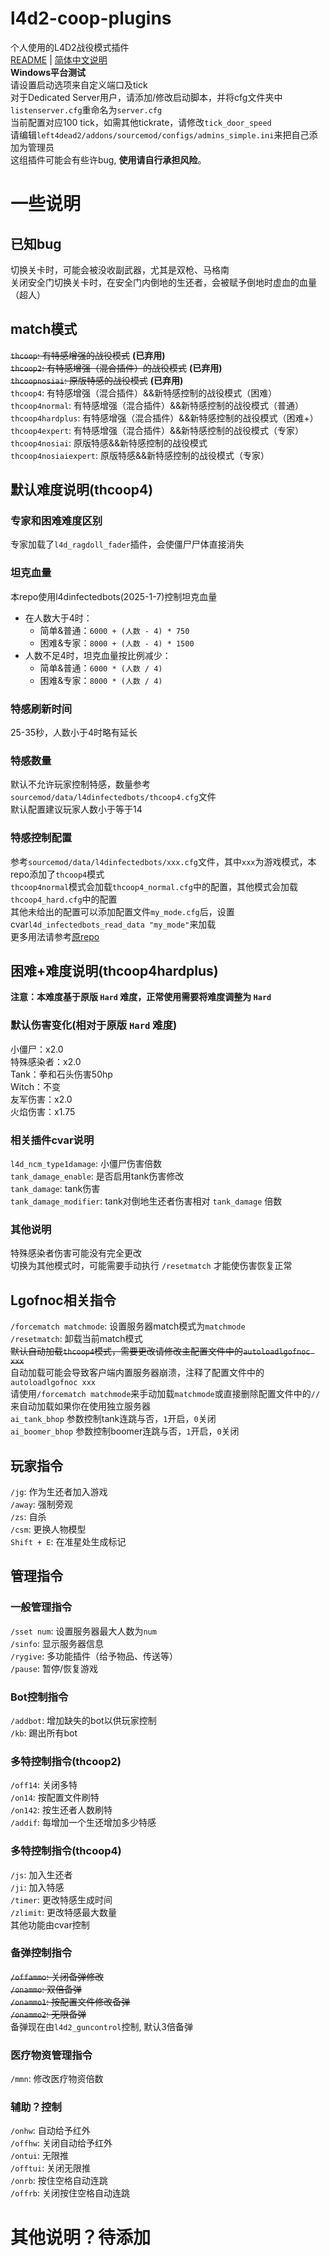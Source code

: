 # l4d2-coop-plugins
个人使用的L4D2战役模式插件  
[README](README.md) | [简体中文说明](README_zh_CN.md)  
**Windows平台测试**  
请设置启动选项来自定义端口及tick  
对于Dedicated Server用户，请添加/修改启动脚本，并将cfg文件夹中`listenserver.cfg`重命名为`server.cfg`  
当前配置对应100 tick，如需其他tickrate，请修改`tick_door_speed`  
请编辑`left4dead2/addons/sourcemod/configs/admins_simple.ini`来把自己添加为管理员  
这组插件可能会有些许bug, **使用请自行承担风险**。  

# 一些说明

## 已知bug
切换关卡时，可能会被没收副武器，尤其是双枪、马格南  
关闭安全门切换关卡时，在安全门内倒地的生还者，会被赋予倒地时虚血的血量（超人）  

## match模式
~~`thcoop`: 有特感增强的战役模式~~ **(已弃用)**  
~~`thcoop2`: 有特感增强（混合插件）的战役模式~~ **(已弃用)**  
~~`thcoopnosiai`: 原版特感的战役模式~~ **(已弃用)**  
`thcoop4`: 有特感增强（混合插件）&&新特感控制的战役模式（困难）  
`thcoop4normal`: 有特感增强（混合插件）&&新特感控制的战役模式（普通）  
`thcoop4hardplus`: 有特感增强（混合插件）&&新特感控制的战役模式（困难+）  
`thcoop4expert`: 有特感增强（混合插件）&&新特感控制的战役模式（专家）  
`thcoop4nosiai`: 原版特感&&新特感控制的战役模式  
`thcoop4nosiaiexpert`: 原版特感&&新特感控制的战役模式（专家）  

## 默认难度说明(thcoop4)
### 专家和困难难度区别
专家加载了`l4d_ragdoll_fader`插件，会使僵尸尸体直接消失
### 坦克血量
本repo使用l4dinfectedbots(2025-1-7)控制坦克血量
 - 在人数大于4时：
   - 简单&普通：`6000 + (人数 - 4) * 750`
   - 困难&专家：`8000 + (人数 - 4) * 1500`
 - 人数不足4时，坦克血量按比例减少：
   - 简单&普通：`6000 * (人数 / 4)`
   - 困难&专家：`8000 * (人数 / 4)`
### 特感刷新时间
25-35秒，人数小于4时略有延长
### 特感数量
默认不允许玩家控制特感，数量参考`sourcemod/data/l4dinfectedbots/thcoop4.cfg`文件  
默认配置建议玩家人数小于等于14  
### 特感控制配置
参考`sourcemod/data/l4dinfectedbots/xxx.cfg`文件，其中`xxx`为游戏模式，本repo添加了`thcoop4`模式  
`thcoop4normal`模式会加载`thcoop4_normal.cfg`中的配置，其他模式会加载`thcoop4_hard.cfg`中的配置  
其他未给出的配置可以添加配置文件`my_mode.cfg`后，设置cvar`l4d_infectedbots_read_data "my_mode"`来加载  
更多用法请参考[原repo](https://github.com/fbef0102/L4D1_2-Plugins/tree/9c92b6c245690997922f203d1be23e47f983b0c2/l4dinfectedbots)  

## 困难+难度说明(thcoop4hardplus)
**注意：本难度基于原版 `Hard` 难度，正常使用需要将难度调整为 `Hard`**  
### 默认伤害变化(相对于原版 `Hard` 难度)
小僵尸：x2.0  
特殊感染者：x2.0  
Tank：拳和石头伤害50hp  
Witch：不变  
友军伤害：x2.0  
火焰伤害：x1.75  
### 相关插件cvar说明
`l4d_ncm_type1damage`: 小僵尸伤害倍数  
`tank_damage_enable`: 是否启用tank伤害修改  
`tank_damage`: tank伤害  
`tank_damage_modifier`: tank对倒地生还者伤害相对 `tank_damage` 倍数  
### 其他说明
特殊感染者伤害可能没有完全更改  
切换为其他模式时，可能需要手动执行 `/resetmatch` 才能使伤害恢复正常  

## Lgofnoc相关指令
`/forcematch matchmode`: 设置服务器match模式为`matchmode`  
`/resetmatch`: 卸载当前match模式  
~~默认自动加载`thcoop4`模式，需要更改请修改主配置文件中的`autoloadlgofnoc xxx`~~  
自动加载可能会导致客户端内置服务器崩溃，注释了配置文件中的`autoloadlgofnoc xxx`  
请使用`/forcematch matchmode`来手动加载`matchmode`或直接删除配置文件中的`//`来自动加载如果你在使用独立服务器  
`ai_tank_bhop` 参数控制tank连跳与否，`1`开启，`0`关闭  
`ai_boomer_bhop` 参数控制boomer连跳与否，`1`开启，`0`关闭  

## 玩家指令
`/jg`: 作为生还者加入游戏  
`/away`: 强制旁观  
`/zs`: 自杀  
`/csm`: 更换人物模型  
`Shift + E`: 在准星处生成标记  

## 管理指令
### 一般管理指令
`/sset num`: 设置服务器最大人数为`num`  
`/sinfo`: 显示服务器信息  
`/rygive`: 多功能插件（给予物品、传送等）  
`/pause`: 暂停/恢复游戏  
### Bot控制指令
`/addbot`: 增加缺失的bot以供玩家控制  
`/kb`: 踢出所有bot  
### 多特控制指令(thcoop2)
`/off14`: 关闭多特  
`/on14`: 按配置文件刷特  
`/on142`: 按生还者人数刷特  
`/addif`: 每增加一个生还增加多少特感  
### 多特控制指令(thcoop4)
`/js`: 加入生还者  
`/ji`: 加入特感  
`/timer`: 更改特感生成时间  
`/zlimit`: 更改特感最大数量  
其他功能由cvar控制  
### 备弹控制指令
~~`/offammo`: 关闭备弹修改~~  
~~`/onammo`: 双倍备弹~~  
~~`/onammo1`: 按配置文件修改备弹~~  
~~`/onammo2`: 无限备弹~~  
备弹现在由`l4d2_guncontrol`控制, 默认3倍备弹  
### 医疗物资管理指令
`/mmn`: 修改医疗物资倍数  
### 辅助？控制
`/onhw`: 自动给予红外  
`/offhw`: 关闭自动给予红外  
`/ontui`: 无限推  
`/offtui`: 关闭无限推  
`/onrb`: 按住空格自动连跳  
`/offrb`: 关闭按住空格自动连跳  
# 其他说明？待添加
